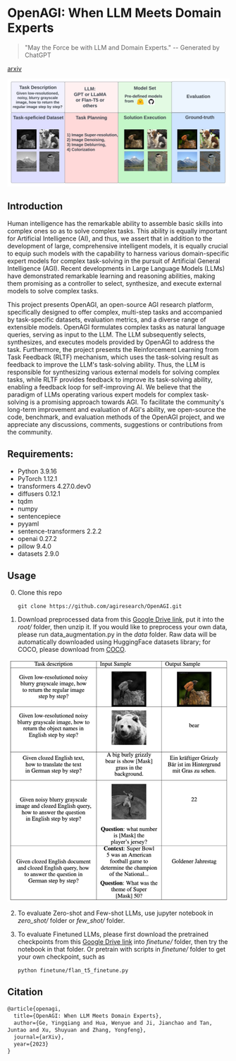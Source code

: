 # OpenAGI: When LLM Meets Domain Experts



> "May the Force be with LLM and Domain Experts." -- Generated by ChatGPT

[arxiv](https://arxiv.org/pdf/2304.04370.pdf)

![Teaser](image/pipeline.png)

## Introduction
Human intelligence has the remarkable ability to assemble basic skills into complex ones so as to solve complex tasks. This ability is equally important for Artificial Intelligence (AI), and thus, we assert that in addition to the development of large, comprehensive intelligent models, it is equally crucial to equip such models with the capability to harness various domain-specific expert models for complex task-solving in the pursuit of Artificial General Intelligence (AGI). Recent developments in Large Language Models (LLMs) have demonstrated remarkable learning and reasoning abilities, making them promising as a controller to select, synthesize, and execute external models to solve complex tasks. 

This project presents OpenAGI, an open-source AGI research platform, specifically designed to offer complex, multi-step tasks and accompanied by task-specific datasets, evaluation metrics, and a diverse range of extensible models. OpenAGI formulates complex tasks as natural language queries, serving as input to the LLM. The LLM subsequently selects, synthesizes, and executes models provided by OpenAGI to address the task. Furthermore, the project presents the Reinforcement Learning from Task Feedback (RLTF) mechanism, which uses the task-solving result as feedback to improve the LLM's task-solving ability. Thus, the LLM is responsible for synthesizing various external models for solving complex tasks, while RLTF provides feedback to improve its task-solving ability, enabling a feedback loop for self-improving AI. We believe that the paradigm of LLMs operating various expert models for complex task-solving is a promising approach towards AGI. To facilitate the community's long-term improvement and evaluation of AGI's ability, we open-source the code, benchmark, and evaluation methods of the OpenAGI project, and we appreciate any discussions, comments, suggestions or contributions from the community.

## Requirements:
- Python 3.9.16
- PyTorch 1.12.1
- transformers 4.27.0.dev0
- diffusers 0.12.1
- tqdm
- numpy
- sentencepiece
- pyyaml
- sentence-transformers 2.2.2  
- openai 0.27.2 
- pillow 9.4.0  
- datasets 2.9.0 


## Usage

0. Clone this repo

    ```
    git clone https://github.com/agiresearch/OpenAGI.git
    ```

1. Download preprocessed data from this [Google Drive link](https://drive.google.com/drive/folders/1AjT6y7qLIMxcmHhUBG5IE1_5SnCPR57e?usp=share_link), put it into the *root/* folder, then unzip it. If you would like to preprocess your own data, please run data_augmentation.py in the *data* folder. Raw data will be automatically downloaded using HuggingFace datasets library; for COCO, please download from [COCO](https://cocodataset.org/#download).


![Teaser](image/data_sample.png)

2. To evaluate Zero-shot and Few-shot LLMs, use jupyter notebook in *zero_shot/* folder or *few_shot/* folder. 
   
3. To evaluate Finetuned LLMs, please first download the pretrained checkpoints from this [Google Drive link](https://drive.google.com/drive/folders/1AjT6y7qLIMxcmHhUBG5IE1_5SnCPR57e?usp=share_link) into *finetune/* folder, then try the notebook in that folder. Or pretrain with scripts in *finetune/* folder to get your own checkpoint, such as

    ```
    python finetune/flan_t5_finetune.py
    ```
   
<!--
4. Evaluate with example jupyter notebooks in the *notebooks* folder. Before testing, create a soft link of *data* folder to the *notebooks* folder by
   
   ```
   cd notebooks
   ln -s ../data .
   ```
-->


## Citation

```
@article{openagi,
  title={OpenAGI: When LLM Meets Domain Experts},
  author={Ge, Yingqiang and Hua, Wenyue and Ji, Jianchao and Tan, Juntao and Xu, Shuyuan and Zhang, Yongfeng},
  journal={arXiv},
  year={2023}
}
```

